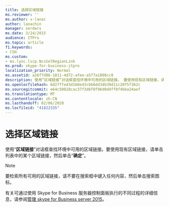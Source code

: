```yaml
---
title: 选择区域链接
ms.reviewer: ''
ms.author: v-lanac
author: lanachin
manager: serdars
ms.date: 3/24/2015
audience: ITPro
ms.topic: article
f1.keywords:
- CSH
ms.custom:
- ms.lync.lscp.NcsSelRegionLink
ms.prod: skype-for-business-itpro
localization_priority: Normal
ms.assetid: a26f7d86-1811-4d72-afee-a577a1898cc8
description: 使用“区域链接”对话框查找环境中可用的区域链接。 要使用现有区域链接，请单击列表中的某个区域链接，然后单击“确定”。
ms.openlocfilehash: 6d27ffe43d1b0e43cbb6dd34b39d11c20f5f362c
ms.sourcegitcommit: e64c50818cac37f3d6f0f96d0d4ff0f4bba24aef
ms.translationtype: MT
ms.contentlocale: zh-CN
ms.lasthandoff: 02/06/2020
ms.locfileid: "41822335"
---
```

# <a name="select-a-region-link"></a>选择区域链接
 
使用“**区域链接**”对话框查找环境中可用的区域链接。要使用现有区域链接，请单击列表中的某个区域链接，然后单击“**确定**”。
  
> [!NOTE]
> 要检索所有可用的区域链接，请不要在搜索框中键入任何内容，然后单击搜索图标。 
  
有关可通过使用 Skype for Business 服务器控制面板执行的不同过程的详细信息，请参阅[管理 skype for Business server 2015](../../manage/manage.md)。
  

